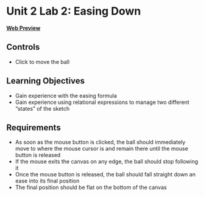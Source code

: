 # Unit 2 Lab 2: Easing Down

[**Web Preview**](https://cchirpy.github.io/IMM120/assignments/easingdown/)

## Controls
- Click to move the ball

## Learning Objectives
- Gain experience with the easing formula
- Gain experience using relational expressions to manage two different “states” of the sketch

## Requirements
- As soon as the mouse button is clicked, the ball should immediately move to where the mouse cursor is and remain there until the mouse button is released
- If the mouse exits the canvas on any edge, the ball should stop following it
- Once the mouse button is released, the ball should fall straight down an ease into its final position
- The final position should be flat on the bottom of the canvas
